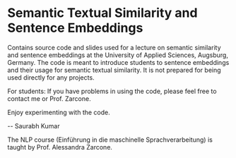 # Semantic Textual Similarity and Sentence Embeddings
Contains source code and slides used for a lecture on semantic similarity and sentence embeddings at the University of Applied Sciences, Augsburg, Germany.
The code is meant to introduce students to sentence embeddings and their usage for semantic textual similarity.
It is not prepared for being used directly for any projects.

For students: If you have problems in using the code, please feel free to contact me or Prof. Zarcone.

Enjoy experimenting with the code.

-- Saurabh Kumar

The NLP course (Einführung in die maschinelle Sprachverarbeitung) is taught by Prof. Alessandra Zarcone.
